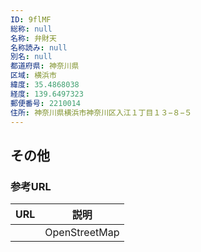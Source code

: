 ```yaml
---
ID: 9flMF
総称: null
名称: 弁財天
名称読み: null
別名: null
都道府県: 神奈川県
区域: 横浜市
緯度: 35.4868038
経度: 139.6497323
郵便番号: 2210014
住所: 神奈川県横浜市神奈川区入江１丁目１３−８−５
---
```


## その他

### 参考URL

| URL | 説明          |
| --- | ------------- |
|     | OpenStreetMap |
